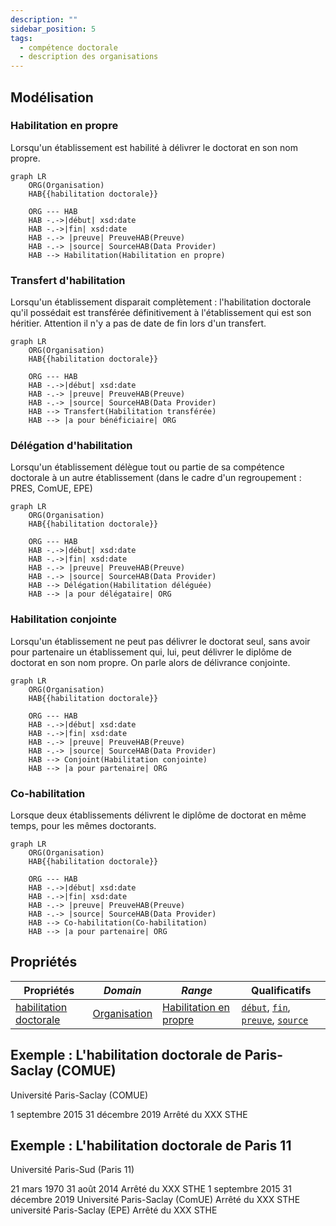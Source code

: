 ```yaml
---
description: ""
sidebar_position: 5
tags:
  - compétence doctorale
  - description des organisations
---
```


## Modélisation

### Habilitation en propre
Lorsqu'un établissement est habilité à délivrer le doctorat en son nom propre.

```mermaid
graph LR
    ORG(Organisation) 
    HAB{{habilitation doctorale}}
    
    ORG --- HAB
    HAB -.->|début| xsd:date
    HAB -.->|fin| xsd:date
    HAB -.-> |preuve| PreuveHAB(Preuve)
    HAB -.-> |source| SourceHAB(Data Provider)
    HAB --> Habilitation(Habilitation en propre)
```

### Transfert d'habilitation
Lorsqu'un établissement disparait complètement : l'habilitation doctorale qu'il possédait est transférée définitivement à l'établissement qui est son héritier. Attention il n'y a pas de date de fin lors d'un transfert.

```mermaid
graph LR
    ORG(Organisation) 
    HAB{{habilitation doctorale}}
    
    ORG --- HAB
    HAB -.->|début| xsd:date
    HAB -.-> |preuve| PreuveHAB(Preuve)
    HAB -.-> |source| SourceHAB(Data Provider)
    HAB --> Transfert(Habilitation transférée)
    HAB --> |a pour bénéficiaire| ORG
```

### Délégation d'habilitation
Lorsqu'un établissement délègue tout ou partie de sa compétence doctorale à un autre établissement (dans le cadre d'un regroupement : PRES, ComUE, EPE)

```mermaid
graph LR
    ORG(Organisation) 
    HAB{{habilitation doctorale}}
    
    ORG --- HAB
    HAB -.->|début| xsd:date
    HAB -.->|fin| xsd:date
    HAB -.-> |preuve| PreuveHAB(Preuve)
    HAB -.-> |source| SourceHAB(Data Provider)
    HAB --> Délégation(Habilitation déléguée)
    HAB --> |a pour délégataire| ORG
```

### Habilitation conjointe
Lorsqu'un établissement ne peut pas délivrer le doctorat seul, sans avoir pour partenaire un établissement qui, lui, peut délivrer le diplôme de doctorat en son nom propre. On parle alors de délivrance conjointe.

```mermaid
graph LR
    ORG(Organisation) 
    HAB{{habilitation doctorale}}
    
    ORG --- HAB
    HAB -.->|début| xsd:date
    HAB -.->|fin| xsd:date
    HAB -.-> |preuve| PreuveHAB(Preuve)
    HAB -.-> |source| SourceHAB(Data Provider)
    HAB --> Conjoint(Habilitation conjointe)
    HAB --> |a pour partenaire| ORG
```

### Co-habilitation
Lorsque deux établissements délivrent le diplôme de doctorat en même temps, pour les mêmes doctorants.

```mermaid
graph LR
    ORG(Organisation) 
    HAB{{habilitation doctorale}}
    
    ORG --- HAB
    HAB -.->|début| xsd:date
    HAB -.->|fin| xsd:date
    HAB -.-> |preuve| PreuveHAB(Preuve)
    HAB -.-> |source| SourceHAB(Data Provider)
    HAB --> Co-habilitation(Co-habilitation)
    HAB --> |a pour partenaire| ORG
```


## Propriétés

| **Propriétés**                                                                      | ***Domain***                                              | ***Range***                                                | **Qualificatifs**                                                                                                                                                                                          |
| ----------------------------------------------------------------------------------- | --------------------------------------------------------- | ---------------------------------------------------------- | ---------------------------------------------------------------------------------------------------------------------------------------------------------------------------------------------------------- |
| [habilitation doctorale](/Ontologie/Propriétés/habilitation%20doctorale) | [Organisation](/Ontologie/Classe/Organisation) | [Habilitation en propre](/Ontologie/Classes/Habilitation%20en%20propre) | [`début`](/Ontologie/Propriétés/début), [`fin`](/Ontologie/Propriétés/fin), [`preuve`](/Ontologie/Propriétés/preuve), [`source`](/Ontologie/Propriétés/source) |

## Exemple : L'habilitation doctorale de Paris-Saclay (COMUE)

Université Paris-Saclay (COMUE)

<Claim property="habilitation doctorale">
    <Statement value="Habilitation doctorale">
        <Qualifier property="début">1 septembre 2015</Qualifier>
        <Qualifier property="fin">31 décembre 2019</Qualifier>
        <Qualifier property="preuve">Arrêté du XXX</Qualifier>
        <References>
            <Reference>
                <ReferenceElement property="source">STHE</ReferenceElement>
            </Reference>
        </References>
    </Statement>
</Claim>

## Exemple : L'habilitation doctorale de Paris 11

Université Paris-Sud (Paris 11)

<Claim property="habilitation doctorale">
    <Statement value="Habilitation en propre">
        <Qualifier property="début">21 mars 1970</Qualifier>
        <Qualifier property="fin">31 août 2014</Qualifier>
        <Qualifier property="preuve">Arrêté du XXX</Qualifier>
        <References>
            <Reference>
                <ReferenceElement property="source">STHE</ReferenceElement>
            </Reference>
        </References>
    </Statement>
    <Statement value="Habilitation déléguée">
        <Qualifier property="début">1 septembre 2015</Qualifier>
        <Qualifier property="fin">31 décembre 2019</Qualifier>
        <Qualifier property="a pour délégataire">Université Paris-Saclay (ComUE)</Qualifier>
        <Qualifier property="preuve">Arrêté du XXX</Qualifier>
        <References>
            <Reference>
                <ReferenceElement property="source">STHE</ReferenceElement>
            </Reference>
        </References>
    </Statement>
    <Statement value="Habilitation transférée">
        <Qualifier property="1 janvier 2020"></Qualifier>
        <Qualifier property="a pour bénéficiaire">université Paris-Saclay (EPE)</Qualifier>
        <Qualifier property="preuve">Arrêté du XXX</Qualifier>
        <References>
            <Reference>
                <ReferenceElement property="source">STHE</ReferenceElement>
            </Reference>
        </References>
    </Statement>
</Claim>

